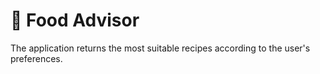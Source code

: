 # 🥘 Food Advisor
  The application returns the most suitable recipes according to the user's preferences.
